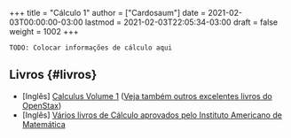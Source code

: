+++
title = "Cálculo 1"
author = ["Cardosaum"]
date = 2021-02-03T00:00:00-03:00
lastmod = 2021-02-03T22:05:34-03:00
draft = false
weight = 1002
+++

`TODO: Colocar informações de cálculo aqui`


## Livros {#livros}

-   [Inglês] [Calculus Volume 1](https://openstax.org/details/books/calculus-volume-1) ([Veja também outros excelentes livros do OpenStax](https://openstax.org/subjects/math))
-   [Inglês] [Vários livros de Cálculo aprovados pelo Instituto Americano de Matemática](https://aimath.org/textbooks/approved-textbooks/)
